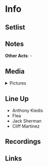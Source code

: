 # Info


## Setlist

## Notes

**Other Acts**: -

## Media 

<details>
  <summary>Pictures</summary>
  <img alt="Clipping" title="Clipping" src="19841001a.jpg" height="200" />
</details>

## Line Up

* Anthony Kiedis
* Flea
* Jack Sherman
* Cliff Martinez

## Recordings

## Links